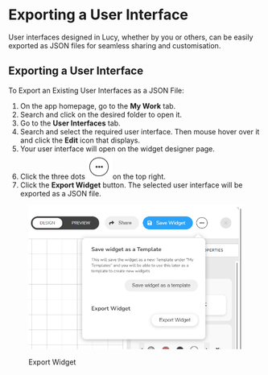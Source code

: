 # Exporting a User Interface

User interfaces designed in Lucy, whether by you or others, can be easily exported as JSON files for seamless sharing and customisation.

## Exporting a User Interface

To Export an Existing User Interfaces as a JSON File:

1. On the app homepage, go to the **My Work** tab.
2. Search and click on the desired folder to open it.
3. Go to the **User Interfaces** tab.
4. Search and select the required user interface. Then mouse hover over it and click the **Edit** icon that displays.
5. Your user interface will open on the widget designer page.
6. Click the three dots ![](<../../.gitbook/assets/image (57).png>)on the top right.
7. Click the **Export Widget** button. The selected user interface will be exported as a JSON file.

<figure><img src="../../.gitbook/assets/image (56).png" alt=""><figcaption><p>Export Widget</p></figcaption></figure>
